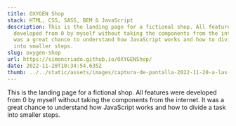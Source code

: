 ```yaml
---
title: OXYGEN Shop
stack: HTML, CSS, SASS, BEM & JavaScript
description: This is the landing page for a fictional shop. All features were
  developed from 0 by myself without taking the components from the internet. It
  was a great chance to understand how JavaScript works and how to divide a task
  into smaller steps.
slug: oxygen-shop
url: https://simoncriado.github.io/OXYGENShop/
date: 2022-11-20T10:34:54.635Z
thumb: ../../static/assets/images/captura-de-pantalla-2022-11-20-a-las-11.22.44.png
---
```


This is the landing page for a fictional shop. All features were developed from 0 by myself without taking the components from the internet. It was a great chance to understand how JavaScript works and how to divide a task into smaller steps.
